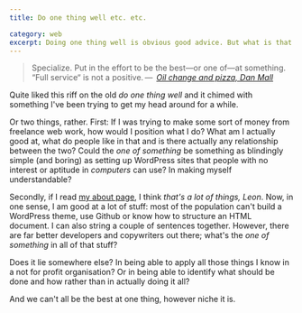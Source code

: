 ```yaml
---
title: Do one thing well etc. etc.

category: web
excerpt: Doing one thing well is obvious good advice. But what is that thing and how do you communicate it?
---
```


> Specialize. Put in the effort to be the best—or one of—at something. &#8220;Full service&#8220; is not a positive.&thinsp;&#8212;&thinsp; <cite>[Oil change and pizza, Dan Mall](http://danielmall.com/articles/oil-change-pizza/)</cite>

Quite liked this riff on the old _do one thing well_ and it chimed with something I've been trying to get my head around for a while.

Or two things, rather. First: If I was trying to make some sort of money from freelance web work, how would I position what I do? What am I actually good at, what do people like in that and is there actually any relationship between the two? Could the _one of something_ be something as blindingly simple (and boring) as setting up WordPress sites that people with no interest or aptitude in _computers_ can use? In making myself understandable?

Secondly, if I read [my about page](/about), I think <i>that's a lot of things, Leon</i>. Now, in one sense, I am good at a lot of stuff: most of the population can't build a WordPress theme, use Github or know how to structure an HTML document. I can also string a couple of sentences together. However, there are far better developers and copywriters out there; what's the _one of something_ in all of that stuff?

Does it lie somewhere else? In being able to apply all those things I know in a not for profit organisation? Or in being able to identify what should be done and how rather than in actually doing it all?

And we can't all be the best at one thing, however niche it is.
